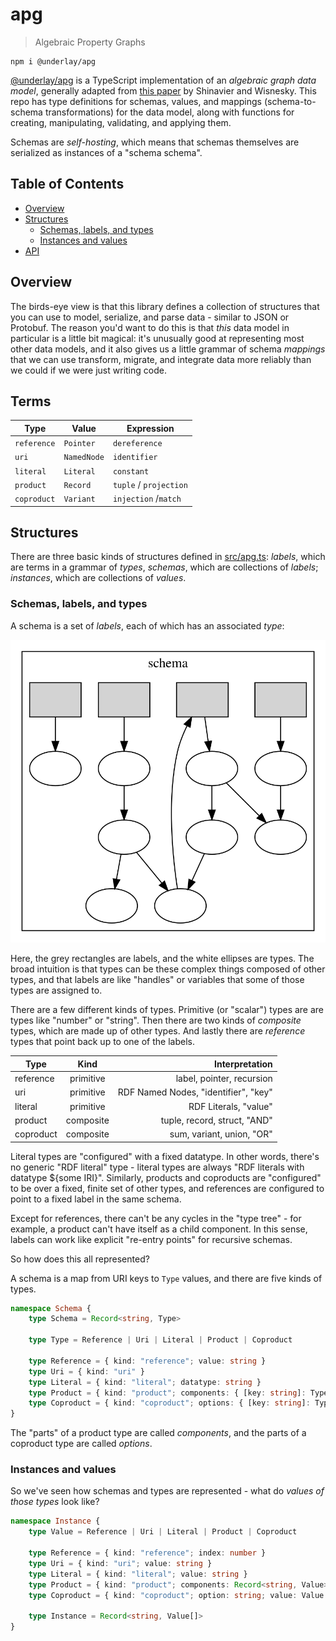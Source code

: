 # apg

> Algebraic Property Graphs

```
npm i @underlay/apg
```

[@underlay/apg](/underlay/apg) is a TypeScript implementation of an _algebraic graph data model_, generally adapted from [this paper](https://arxiv.org/abs/1909.04881) by Shinavier and Wisnesky. This repo has type definitions for schemas, values, and mappings (schema-to-schema transformations) for the data model, along with functions for creating, manipulating, validating, and applying them.

Schemas are _self-hosting_, which means that schemas themselves are serialized as instances of a "schema schema".

## Table of Contents

- [Overview](#overview)
- [Structures](#structures)
  - [Schemas, labels, and types](#schemas-labels-and-types)
  - [Instances and values](#instances-and-values)
- [API](#api)

## Overview

The birds-eye view is that this library defines a collection of structures that you can use to model, serialize, and parse data - similar to JSON or Protobuf. The reason you'd want to do this is that _this_ data model in particular is a little bit magical: it's unusually good at representing most other data models, and it also gives us a little grammar of schema _mappings_ that we can use transform, migrate, and integrate data more reliably than we could if we were just writing code.

## Terms

| Type        | Value       | Expression             |
| ----------- | ----------- | ---------------------- |
| `reference` | `Pointer`   | `dereference`          |
| `uri`       | `NamedNode` | `identifier`           |
| `literal`   | `Literal`   | `constant`             |
| `product`   | `Record`    | `tuple` / `projection` |
| `coproduct` | `Variant`   | `injection` /`match`   |

## Structures

There are three basic kinds of structures defined in [src/apg.ts](src/apg.ts): _labels_, which are terms in a grammar of _types_, _schemas_, which are collections of _labels_; _instances_, which are collections of _values_.

### Schemas, labels, and types

A schema is a set of _labels_, each of which has an associated _type_:

![](images/schema.svg)

Here, the grey rectangles are labels, and the white ellipses are types. The broad intuition is that types can be these complex things composed of other types, and that labels are like "handles" or variables that some of those types are assigned to.

There are a few different kinds of types. Primitive (or "scalar") types are are types like "number" or "string". Then there are two kinds of _composite_ types, which are made up of other types. And lastly there are _reference_ types that point back up to one of the labels.

| Type      |   Kind    |                       Interpretation |
| --------- | :-------: | -----------------------------------: |
| reference | primitive |            label, pointer, recursion |
| uri       | primitive | RDF Named Nodes, "identifier", "key" |
| literal   | primitive |                RDF Literals, "value" |
| product   | composite |         tuple, record, struct, "AND" |
| coproduct | composite |            sum, variant, union, "OR" |

Literal types are "configured" with a fixed datatype. In other words, there's no generic "RDF literal" type - literal types are always "RDF literals with datatype \${some IRI}". Similarly, products and coproducts are "configured" to be over a fixed, finite set of other types, and references are configured to point to a fixed label in the same schema.

Except for references, there can't be any cycles in the "type tree" - for example, a product can't have itself as a child component. In this sense, labels can work like explicit "re-entry points" for recursive schemas.

So how does this all represented?

A schema is a map from URI keys to `Type` values, and there are five kinds of types.

```typescript
namespace Schema {
	type Schema = Record<string, Type>

	type Type = Reference | Uri | Literal | Product | Coproduct

	type Reference = { kind: "reference"; value: string }
	type Uri = { kind: "uri" }
	type Literal = { kind: "literal"; datatype: string }
	type Product = { kind: "product"; components: { [key: string]: Type } }
	type Coproduct = { kind: "coproduct"; options: { [key: string]: Type } }
}
```

The "parts" of a product type are called _components_, and the parts of a coproduct type are called _options_.

### Instances and values

So we've seen how schemas and types are represented - what do _values of those types_ look like?

```typescript
namespace Instance {
	type Value = Reference | Uri | Literal | Product | Coproduct

	type Reference = { kind: "reference"; index: number }
	type Uri = { kind: "uri"; value: string }
	type Literal = { kind: "literal"; value: string }
	type Product = { kind: "product"; components: Record<string, Value> }
	type Coproduct = { kind: "coproduct"; option: string; value: Value }

	type Instance = Record<string, Value[]>
}
```
